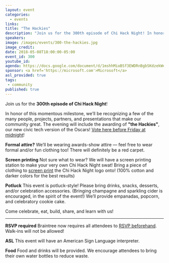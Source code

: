```yaml
---
layout: event
categories: 
  - events
links:
title: "The Hackies"
description: "Join us for the 300th episode of Chi Hack Night! In honor of this momentous milestone, we’ll be recognizing a few of the many people, projects, partners, and presentations that make our community great. The evening will include the awarding of “the Hackies”, our new civic tech version of the Oscars!"
speakers:
image: /images/events/300-the-hackies.jpg
image_credit: 
date: 2018-05-08T18:00:00-05:00
event_id: 300
youtube_id: 
agenda: https://docs.google.com/document/d/1mshhMioBSf3EWDRnBgbSKdzekWeWilt4Q5XLsAUHgdI/edit#
sponsor: <a href='https://microsoft.com'>Microsoft</a>
asl_provided: true
tags: 
 - community
published: true
---
```


Join us for the **300th episode of Chi Hack Night**! 

In honor of this momentous milestone, we’ll be recognizing a few of the many people, projects, partners, and presentations that make our community great. The evening will include the awarding of **"the Hackies"**, our new civic tech version of the Oscars! [Vote here before Friday at midnight](https://bit.ly/hacknightawards)!

**Formal attire?** We’ll be wearing awards-show attire — feel free to wear formal and/or fun clothing too! There will definitely be a red carpet.

**Screen printing** Not sure what to wear? We will have a screen printing station to make your very own Chi Hack Night swat! Bring a piece of clothing to [screen print](https://en.wikipedia.org/wiki/Screen_printing) the Chi Hack Night logo onto! (100% cotton and darker colors for the best results)

**Potluck** This event is potluck-style! Please bring drinks, snacks, desserts, and/or celebration accessories. (Bringing champagne and sparkling cider is encouraged, in the spirit of the event!) We’ll provide empanadas, popcorn, and celebratory cookie cake.

Come celebrate, eat, build, share, and learn with us!

---

**RSVP required** Braintree now requires all attendees to [RSVP beforehand](https://www.eventbrite.com/e/chi-hack-night-registration-41703945624). Walk-ins will not be allowed!

**ASL** This event will have an American Sign Language interpreter.

**Food** Food and drinks will be provided. We encourage attendees to bring their own water bottles to reduce waste.